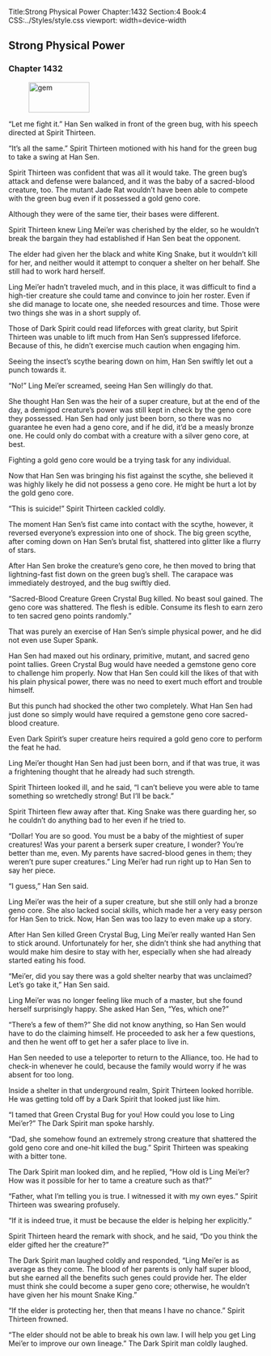 Title:Strong Physical Power 
Chapter:1432 
Section:4 
Book:4 
CSS:../Styles/style.css 
viewport: width=device-width
  
## Strong Physical Power
### Chapter 1432
  
<figure>
	<img src="../Images/gem.gif" alt="gem" id="gem" width="120" height="60" />
</figure>
  

  
“Let me fight it.” Han Sen walked in front of the green bug, with his speech directed at Spirit Thirteen.

“It’s all the same.” Spirit Thirteen motioned with his hand for the green bug to take a swing at Han Sen.

Spirit Thirteen was confident that was all it would take. The green bug’s attack and defense were balanced, and it was the baby of a sacred-blood creature, too. The mutant Jade Rat wouldn’t have been able to compete with the green bug even if it possessed a gold geno core.

Although they were of the same tier, their bases were different.

Spirit Thirteen knew Ling Mei’er was cherished by the elder, so he wouldn’t break the bargain they had established if Han Sen beat the opponent.

The elder had given her the black and white King Snake, but it wouldn’t kill for her, and neither would it attempt to conquer a shelter on her behalf. She still had to work hard herself.

Ling Mei’er hadn’t traveled much, and in this place, it was difficult to find a high-tier creature she could tame and convince to join her roster. Even if she did manage to locate one, she needed resources and time. Those were two things she was in a short supply of.

Those of Dark Spirit could read lifeforces with great clarity, but Spirit Thirteen was unable to lift much from Han Sen’s suppressed lifeforce. Because of this, he didn’t exercise much caution when engaging him.

Seeing the insect’s scythe bearing down on him, Han Sen swiftly let out a punch towards it.

“No!” Ling Mei’er screamed, seeing Han Sen willingly do that.

She thought Han Sen was the heir of a super creature, but at the end of the day, a demigod creature’s power was still kept in check by the geno core they possessed. Han Sen had only just been born, so there was no guarantee he even had a geno core, and if he did, it’d be a measly bronze one. He could only do combat with a creature with a silver geno core, at best.

Fighting a gold geno core would be a trying task for any individual.

Now that Han Sen was bringing his fist against the scythe, she believed it was highly likely he did not possess a geno core. He might be hurt a lot by the gold geno core.

“This is suicide!” Spirit Thirteen cackled coldly.

The moment Han Sen’s fist came into contact with the scythe, however, it reversed everyone’s expression into one of shock. The big green scythe, after coming down on Han Sen’s brutal fist, shattered into glitter like a flurry of stars.

After Han Sen broke the creature’s geno core, he then moved to bring that lightning-fast fist down on the green bug’s shell. The carapace was immediately destroyed, and the bug swiftly died.

“Sacred-Blood Creature Green Crystal Bug killed. No beast soul gained. The geno core was shattered. The flesh is edible. Consume its flesh to earn zero to ten sacred geno points randomly.”

That was purely an exercise of Han Sen’s simple physical power, and he did not even use Super Spank.

Han Sen had maxed out his ordinary, primitive, mutant, and sacred geno point tallies. Green Crystal Bug would have needed a gemstone geno core to challenge him properly. Now that Han Sen could kill the likes of that with his plain physical power, there was no need to exert much effort and trouble himself.

But this punch had shocked the other two completely. What Han Sen had just done so simply would have required a gemstone geno core sacred-blood creature.

Even Dark Spirit’s super creature heirs required a gold geno core to perform the feat he had.

Ling Mei’er thought Han Sen had just been born, and if that was true, it was a frightening thought that he already had such strength.

Spirit Thirteen looked ill, and he said, “I can’t believe you were able to tame something so wretchedly strong! But I’ll be back.”

Spirit Thirteen flew away after that. King Snake was there guarding her, so he couldn’t do anything bad to her even if he tried to.

“Dollar! You are so good. You must be a baby of the mightiest of super creatures! Was your parent a berserk super creature, I wonder? You’re better than me, even. My parents have sacred-blood genes in them; they weren’t pure super creatures.” Ling Mei’er had run right up to Han Sen to say her piece.

“I guess,” Han Sen said.

Ling Mei’er was the heir of a super creature, but she still only had a bronze geno core. She also lacked social skills, which made her a very easy person for Han Sen to trick. Now, Han Sen was too lazy to even make up a story.

After Han Sen killed Green Crystal Bug, Ling Mei’er really wanted Han Sen to stick around. Unfortunately for her, she didn’t think she had anything that would make him desire to stay with her, especially when she had already started eating his food.

“Mei’er, did you say there was a gold shelter nearby that was unclaimed? Let’s go take it,” Han Sen said.

Ling Mei’er was no longer feeling like much of a master, but she found herself surprisingly happy. She asked Han Sen, “Yes, which one?”

“There’s a few of them?” She did not know anything, so Han Sen would have to do the claiming himself. He proceeded to ask her a few questions, and then he went off to get her a safer place to live in.

Han Sen needed to use a teleporter to return to the Alliance, too. He had to check-in whenever he could, because the family would worry if he was absent for too long.

Inside a shelter in that underground realm, Spirit Thirteen looked horrible. He was getting told off by a Dark Spirit that looked just like him.

“I tamed that Green Crystal Bug for you! How could you lose to Ling Mei’er?” The Dark Spirit man spoke harshly.

“Dad, she somehow found an extremely strong creature that shattered the gold geno core and one-hit killed the bug.” Spirit Thirteen was speaking with a bitter tone.

The Dark Spirit man looked dim, and he replied, “How old is Ling Mei’er? How was it possible for her to tame a creature such as that?”

“Father, what I’m telling you is true. I witnessed it with my own eyes.” Spirit Thirteen was swearing profusely.

“If it is indeed true, it must be because the elder is helping her explicitly.”

Spirit Thirteen heard the remark with shock, and he said, “Do you think the elder gifted her the creature?”

The Dark Spirit man laughed coldly and responded, “Ling Mei’er is as average as they come. The blood of her parents is only half super blood, but she earned all the benefits such genes could provide her. The elder must think she could become a super geno core; otherwise, he wouldn’t have given her his mount Snake King.”

“If the elder is protecting her, then that means I have no chance.” Spirit Thirteen frowned.

“The elder should not be able to break his own law. I will help you get Ling Mei’er to improve our own lineage.” The Dark Spirit man coldly laughed.